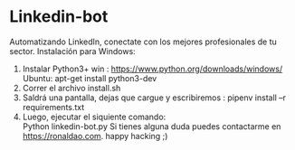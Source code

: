 # Linkedin-bot
Automatizando LinkedIn, conectate con los mejores profesionales de tu sector.
Instalación para Windows:
1. Instalar Python3+
  win : https://www.python.org/downloads/windows/
  Ubuntu: apt-get install python3-dev 
2. Correr el archivo install.sh
3. Saldrá una pantalla, dejas que cargue y escribiremos :
  pipenv install –r requirements.txt 
4. Luego, ejecutar el siquiente comando:  
  Python linkedin-bot.py
Si tienes alguna duda puedes contactarme en https://ronaldao.com.
happy hacking ;)
